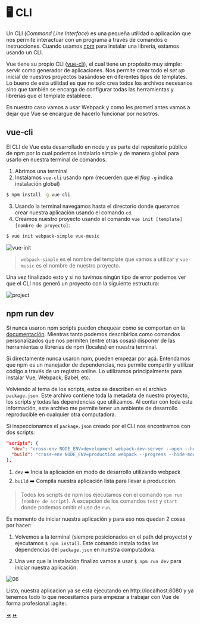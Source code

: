 # 🖥 CLI

Un CLI (*Command Line Interface*) es una pequeña utilidad o aplicación que nos permite interactuar con un programa a través de comandos o instrucciones. Cuando usamos [npm]() para instalar una librería, estamos usando un CLI.

Vue tiene su propio CLI ([vue-cli](https://github.com/vuejs/vue-cli)), el cual tiene un propósito muy simple: servir como generador de aplicaciones. Nos permite crear todo el *set up* inicial de nuestros proyectos basándose en diferentes tipos de templates. Lo bueno de esta utilidad es que no solo crea todos los archivos necesarios sino que también se encarga de configurar todas las herramientas y librerías que el template establece.

En nuestro caso vamos a usar Webpack y como les prometí antes vamos a dejar que Vue se encargue de hacerlo funcionar por nosotros.

## vue-cli
El CLI de Vue esta desarrollado en node y es parte del repositorio público de npm por lo cual podemos instalarlo simple y de manera global para usarlo en nuestra terminal de comandos.

1. Abrimos una terminal
2. Instalamos `vue-cli` usando npm (recuerden que el *flag* `-g` indica instalación global)
```bash
$ npm install -g vue-cli
```
3. Usando la terminal navegamos hasta el directorio donde queramos crear nuestra aplicación usando el comando `cd`.
4. Creamos nuestro proyecto usando el comando `vue init [template] [nombre de proyecto]`:
```bash
$ vue init webpack-simple vue-music
```

![vue-init](../img/cli.gif)

> `webpack-simple` es el nombre del template que vamos a utilizar y `vue-music` es el nombre de nuestro proyecto.

Una vez finalizado esto y si no tuvimos ningún tipo de error podemos ver que el CLI nos generó un proyecto con la siguiente estructura:

![project](../img/project.png)

## npm run dev

Si nunca usaron npm scripts pueden chequear como se comportan en la [documentación](https://docs.npmjs.com/misc/scripts). Mientras tanto podemos describirlos como comandos personalizados que nos permiten (entre otras cosas) disponer de las herramientas o librerías de npm (locales) en nuestra terminal.

Si directamente nunca usaron npm, pueden empezar por [acá](https://docs.npmjs.com/getting-started/what-is-npm). Entendamos que npm es un manejador de dependencias, nos permite compartir y utilizar código a través de un registro online. Lo utilizamos principalmente para instalar Vue, Webpack, Babel, etc.

Volviendo al tema de los scripts, estos se describen en el archivo `package.json`. Este archivo contiene toda la metadata de nuestro proyecto, los scripts y todas las dependencias que utilizamos. Al contar con toda esta información, este archivo me permite tener un ambiente de desarrollo reproducible en cualquier otra computadora.

Si inspeccionamos el `package.json` creado por el CLI nos encontramos con dos scripts:

```json
"scripts": {
  "dev": "cross-env NODE_ENV=development webpack-dev-server --open --hot",
  "build": "cross-env NODE_ENV=production webpack --progress --hide-modules"
},
```

1. `dev` ➡️ Incia la aplicación en modo de desarrollo utilizando webpack
2. `build` ➡️ Compila nuestra aplicación lista para llevar a produccion.

> Todos los scripts de npm los ejecutamos con el comando `npm run [nombre de script]`. A excepción de los comandos `test` y `start` donde podemos omitir el uso de `run`.

Es momento de iniciar nuestra aplicación y para eso nos quedan 2 cosas por hacer:

1. Volvemos a la terminal (siempre posicionados en el path del proyecto) y ejecutamos `$ npm install`. Este comando instala todas las dependencias del `package.json` en nuestra computadora.

2. Una vez que la instalación finalizo vamos a usar `$ npm run dev` para iniciar nuestra aplicación.

![06](../img/06.gif)

Listo, nuestra aplicacion ya se esta ejecutando en http://localhost:8080 y ya tenemos todo lo que necesitamos para empezar a trabajar con Vue de forma profesional :agite:.

[⏪](https://github.com/ianaya89/workshop-vuejs/blob/master/ex/05.md)  [⏩](https://github.com/ianaya89/workshop-vuejs/blob/master/ex/07.md)
